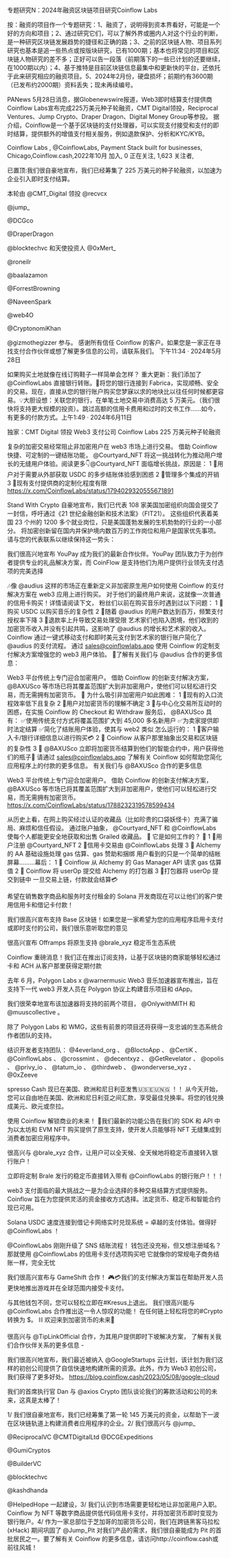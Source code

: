 专题研究N：2024年融资区块链项目研究Coinflow Labs


按：融资的项目作一个专题研究：1、融资了，说明得到资本界看好，可能是一个好的方向和项目；2、通过研究它们，可以了解外界或圈内人对这个行业的判断，是一种研究区块链发展趋势的捷径和正确的路；3、之前的区块链人物、项目系列研究也基本是追一些热点或按版块研究，已有1000期；基本也将常见的项目和区块链人物研究的差不多；正好可以告一段落（前期落下的一些已计划的还要继续，在1000期以内）；4、基于推特是目前区块链信息最集中和更新快的平台，还依托于此来研究相应的融资项目。5、2024年2月份，硬盘损坏；前期约有3600期（已发布约2000期）资料丢失；现未再续编号。

PANews 5月28日消息，据Globenewswire报道，Web3即时结算支付提供商Coinflow Labs宣布完成225万美元种子轮融资，CMT Digital领投，Reciprocal Ventures、Jump Crypto、Draper Dragon、Digital Money Group等参投。
据介绍，Coinflow是一个基于区块链的支付处理器，可以实现支付接受和支付的即时结算，提供额外的增值支付相关服务，例如退款保护、分析和KYC/KYB。

Coinflow Labs
,
@CoinflowLabs,
Payment Stack built for businesses,
Chicago,Coinflow.cash,2022年10月 加入,
0 正在关注,
1,623 关注者,

已置顶:我们很自豪地宣布，我们已经筹集了 225 万美元的种子轮融资，以加速为企业引入即时支付结算。

本轮由
@CMT_Digital
领投
@recvcx
  
@jump_
 
@DCGco
  
@DraperDragon
 
@blocktechvc
和天使投资人
@0xMert_
  
@roneilr
  
@baalazamon
 
@ForrestBrowning
  
@NaveenSpark
  
@web4O
  
@CryptonomiKhan
  
@gizmothegizzer
参与。
感谢所有信任 Coinflow 的客户。如果您是一家正在寻找支付合作伙伴或想了解更多信息的公司，请联系我们。
下午11:34 · 2024年5月28日

如果购买土地就像在线订购鞋子一样简单会怎样？
重大更新：我们添加了
@CoinflowLabs
直接银行转账。🏦将您的银行连接到 Fabrica，实现顺畅、安全的交易。现在，直接从您的银行账户购买您梦寐以求的地块比以往任何时候都更容易。💡大胆设想：关联您的银行，在单笔土地交易中消费高达 5 万美元。（我们很快将支持更大规模的投资）。跳过高额的信用卡费用和过时的文书工作……如今，有更多的付款方式。上午1:49 · 2024年6月11日


独家：CMT Digital 领投 Web3 支付公司 Coinflow Labs 225 万美元种子轮融资

复杂的加密交易经常阻止非加密用户在 web3 市场上进行交易。
借助 Coinflow 快捷、可定制的一键结账功能， 
@Courtyard_NFT
将这一挑战转化为推动用户增长的无缝用户体验。阅读更多👇@Courtyard_NFT
面临增长挑战，原因是：
1 ⃣用户对于需要从外部获取 USDC 的多步结账体验感到困惑
2 ⃣管理多个集成的开销
3 ⃣现有支付提供商的定制化程度有限
https://x.com/CoinflowLabs/status/1794029320555671891

Stand With Crypto 自豪地宣布，我们已代表 108 家美国加密组织向国会提交了一封信，呼吁通过《21 世纪金融创新和技术法案》（FIT21）。
这些组织代表着美国 23 个州的 1200 多个就业岗位，只是美国蓬勃发展的生机勃勃的行业的一小部分。
将加密创新留在国内并保护境内数百万的工作岗位和用户是国家优先事项。
请与您的代表联系以继续保持这一势头：

我们很高兴地宣布 YouPay 成为我们的最新合作伙伴。YouPay 团队致力于为创作者提供专业的礼品解决方案，而 CoinFlow 是支持他们为用户提供行业领先支付选项的完美选择

🎶像
@audius
这样的市场正在重新定义非加密原生用户如何使用 Coinflow 的支付解决方案在 web3 应用上进行购买。
对于他们的最终用户来说，这就像一次普通的信用卡购买！详情请阅读下文，
粉丝们以前在购买音乐时遇到过以下问题：
1 ⃣购买 USDC 以购买音乐的复杂性
2 ⃣随着
@audius
的用户数达到百万，频繁支付授权率下降
3 ⃣退款率上升导致交易处理受限
艺术家们也陷入困境，他们收到的加密货币收入并没有引起共鸣，这影响了
@audius
的增长和艺术家的收入。Coinflow 通过一键式移动支付和即时美元支付到艺术家的银行账户简化了
@audius
的支付流程。 通过 sales@coinflowlabs.app 使用 Coinflow 的定制支付解决方案增强您的 web3 用户体验。
🤝了解有关我们与
@audius
合作的更多信息：

Web3 平台传统上专门迎合加密用户。
借助 Coinflow 的创新支付解决方案， 
@BAXUSco
等市场已将其覆盖范围扩大到非加密用户，使他们可以轻松进行交易，而无需拥有加密货币。 🧵
为什么吸引非加密用户如此困难：
1 ⃣现有的入口流程效率低下且复杂
2 ⃣用户对加密货币的理解不确定
3 ⃣与中心化交易所互动时的困惑，在实施 Coinflow 的 Checkout 和 Withdraw 服务后， 
@BAXUSco
具有：
✅使用传统支付方式将覆盖范围扩大到 45,000 多名新用户
✅为卖家提供即时法定结算
✅简化了结账用户体验，使其与 web2 类似
怎么运行的：
1 ⃣客户输入卡/银行详细信息以进行购买💳
2 ⃣ Coinflow 从客户那里抽象出交易和区块链的复杂性
3 ⃣ 
@BAXUSco
立即将加密货币结算到他们的智能合约中，用户获得他们的瓶子🍾
请通过 sales@coinflowlabs.app 了解有关 Coinflow 如何帮助您简化应用程序上的付款的更多信息。
有关我们与
@BAXUSco
合作的更多信息

Web3 平台传统上专门迎合加密用户。
借助 Coinflow 的创新支付解决方案， 
@BAXUSco
等市场已将其覆盖范围扩大到非加密用户，使他们可以轻松进行交易，而无需拥有加密货币。 
https://x.com/CoinflowLabs/status/1788232319578599434

从历史上看，在网上购买经过认证的收藏品（比如珍贵的口袋妖怪卡）充满了骗局、麻烦和信任假设。
通过账户抽象， 
@Courtyard_NFT
和
@CoinflowLabs
使每个人都能更安全地获取和出售 Grailed 收藏品。 🧵
它是如何工作的？ 🤔
1 ⃣用户注册
@Courtyard_NFT
2 ⃣信用卡交易由
@CoinflowLabs
处理
3 ⃣ Alchemy 的 AA 基础设施处理 gas 估算、gas 赞助和捆绑
用户看到的只是一个简单的结帐屏幕……...幕后：
1 ⃣ Coinflow 从 Alchemy 的 Gas Manager API 请求 gas 估算值
2 ⃣ Coinflow 将 userOp 提交给 Alchemy 的打包器
3 ⃣打包器将 userOp 提交到链中
一旦交易上链，付款就会结算💳

希望在销售数字商品和服务时支付租金的 Solana 开发商现在可以让他们的客户使用信用卡和借记卡付款！

我们很高兴宣布支持 Base 区块链！如果您是一家希望为您的应用程序启用卡支付或即时支付的公司，我们很乐意听取您的意见

很高兴宣布 Offramps 将原生支持
@brale_xyz
稳定币生态系统

Coinflow 重磅消息！我们正在推出订阅支持，让基于区块链的商家能够轻松通过卡和 ACH 从客户那里获得定期付款

去年 6 月，Polygon Labs x 
@warnermusic
 Web3 音乐加速器宣布推出，旨在支持下一代 web3 开发人员在 Polygon 协议上构建音乐项目和 dApp。

我们很荣幸地宣布该加速器将支持的前两个项目， 
@OnlywithMITH
和
@muuscollective
 。

除了 Polygon Labs 和 WMG，这些有前景的项目还将获得一支忠诚的生态系统合作者团队的支持。

结识开发者支持团队：
@4everland_org
 、 
@BloctoApp
 、 
@CertiK
 、 
@CoinflowLabs
 、 
@crossmint
 、 
@decentxyz
 、 
@GetRevelator
 、 
@opolis
 、 
@privy_io
 、 
@tatum_io
 、 
@thirdweb
 、 
@wonderverse_xyz
 、 
@0xZeeve


spresso Cash 现已在美国、欧洲和尼日利亚发售🇺🇸🇪🇺🇳🇬 ！！
从今天开始，您可以自由地在美国、欧洲和尼日利亚之间汇款，享受最佳兑换率。将您的钱兑换成美元、欧元或奈拉。

使用 Coinflow 解锁商业的未来！ 🚀我们最新的功能公告在我们的 SDK 和 API 中为以太坊和 EVM NFT 购买提供了原生支持，使开发人员能够将 NFT 无缝集成到消费者加密应用程序中。

很高兴与
@brale_xyz
合作，让用户可以全天候、全天候地将稳定币直接转入银行账户！

立即将定制 Brale 发行的稳定币直接转入带有
@CoinflowLabs
的银行账户！！！

web3 支付面临的最大挑战之一是为企业选择的多种交易结算方式提供服务。
Coinflow 旨在为您提供灵活的资金接收方式选择。法定货币、稳定币和智能合约现已可用。

Solana USDC 速度连接到借记卡网络实时兑现系统 = 卓越的支付体验。做得好
@CoinflowLabs
 ！

 
@CoinflowLabs
刚刚升级了 SNS 结账流程！
钱包还没充裕，但又想注册域名？那就使用
@CoinflowLabs
的信用卡支付选项购买吧
它就像你的常规电子商务结账一样，完全无忧

我们很高兴宣布与 GameShift 合作！ 🎮💳我们的支付解决方案旨在帮助开发人员更快地推出游戏并在全球范围内接受卡支付。

与其他钱包不同，您可以轻松立即在#Kresus上退出。
我们很高兴能与
@CoinflowLabs
合作推出这一令人惊叹的功能！
在任何链上轻松将您的#Crypto转换为 $。 ⛓️
欢迎来到加密货币的未来🫡

很高兴与
@TipLinkOfficial
合作，为其用户提供即时下坡解决方案，
了解有关我们合作伙伴关系的更多信息 -

我们很高兴地宣布，我们最近被纳入
@GoogleStartups
云计划，该计划为我们这样的初创公司提供了自信快速地构建所需的资源。此外，作为 Web3 初创公司，我们获得了更多好处。
https://blog.coinflow.cash/2023/05/08/google-cloud

我们的首席执行官 Dan 与
@axios
 Crypto 团队谈论我们的筹款活动和公司的未来，这真是太棒了！

1/ 我们很自豪地宣布，我们已经筹集了第一轮 145 万美元的资金，以帮助下一波在区块链轨道上构建消费者应用程序的企业。2/ 我们很高兴与
@jump_
 
@ReciprocalVC
 @CMTDigitalLtd 
@DCGExpeditions
 
@GumiCryptos
 
@BuilderVC
 
@blocktechvc
 
@kashdhanda
 
@HelpedHope
一起建设，3/ 我们认识到市场需要更轻松地让非加密用户入职。Coinflow 为 NFT 等数字商品提供低代码信用卡支付，并将加密货币即时变现为银行账户。4/ 作为一家总部位于芝加哥的加密货币公司，我们在跨链黑客马拉松 (xHack) 期间巩固了
@Jump_Pit
对我们产品的需求，我们很自豪能成为 Pit 的首批居民之一。要了解有关 Coinflow 的更多信息，请访问http://coinflow.cash或前往风城！